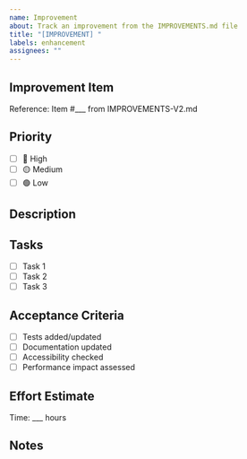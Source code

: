 ```yaml
---
name: Improvement
about: Track an improvement from the IMPROVEMENTS.md file
title: "[IMPROVEMENT] "
labels: enhancement
assignees: ""
---
```


## Improvement Item

Reference: Item #\_\_\_ from IMPROVEMENTS-V2.md

## Priority

- [ ] 🔴 High
- [ ] 🟡 Medium
- [ ] 🟢 Low

## Description

## Tasks

- [ ] Task 1
- [ ] Task 2
- [ ] Task 3

## Acceptance Criteria

- [ ] Tests added/updated
- [ ] Documentation updated
- [ ] Accessibility checked
- [ ] Performance impact assessed

## Effort Estimate

Time: \_\_\_ hours

## Notes
